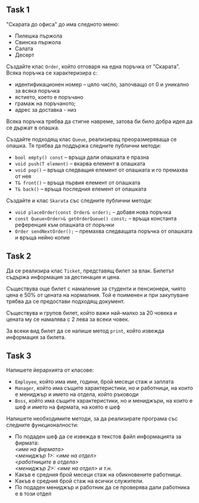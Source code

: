 ## Task 1
"Скарата до офиса" до има следното меню:
- Пилешка пържола
- Свинска пържола
- Салата
- Десерт

Създайте клас `Order`, който отговаря на една поръчка от "Скарата". Всяка поръчка се характеризира с:
- идентификационен номер – цяло число, започващо от 0 и уникално за всяка поръчка
- ястието, което е поръчано
- грамаж на поръчаното;
- адрес за доставка - низ

Всяка поръчка трябва да стигне навреме, затова би било добра идея да се държат в опашка.

Създайте подходящ клас `Queue`, реализиращ преоразмеряваща се опашка. Тя трябва да поддържа следните публични методи:
- `bool empty() const` – връща дали опашката е празна
- `void push(T element)` – вкарва елемент в опашката
- `void pop()` – връща следващия елемент от опашката и го премахва от нея
- `T& front()` – връща първия елемент от опашката
- `T& back()` – връща последния елемент от опашката

Създайте и клас `Skarata` със следните публични методи:
- `void placeOrder(const Order& order);` – добавя нова поръчка
- `const Queue<Order>& getOrderQueue() const;` – връща константа референция към опашката от поръчки
- `Order sendNextOrder();` – премахва следващата поръчка от опашката и връща нейно копие

## Task 2

Да се реализира клас `Ticket`, представящ билет за влак.
Билетът съдържа информация за дестинация и цена.

Съществува още билет с намаление за студенти и пенсионери,
чиято цена е 50% от цената на нормалния. Той е поименен и при закупуване трябва
да се предостави подходящ документ.

Съществува и групов билет, който важи най-малко за 20 човека
и цената му се намалява с 2 лева за всеки човек.

За всеки вид билет да се напише метод `print`, който извежда информация за
билета.

## Task 3
Напишете йерархията от класове:
- `Employee`, който има име, години, брой месеци стаж и заплата
- `Manager`, който има същите характеристики, но и работници, на които е мениджър и името на отдела,
който ръководи
- `Boss`, който има същите характеристики, но и мениджъри, на които е шеф и името на фирмата, на която е шеф

Напишете необходимите методи, за да реализирате програма със следните функционалности:
- По подаден шеф да се извежда в текстов файл информацията за фирмата:   
_<име на фирмата>_   
_<мениджър 1>: <име на отдел>_   
_<работниците в отдела>_   
_<мениджър 2>: <име на отдел> и т.н._
- Какъв е средния брой месеци стаж на обикновените работници.
- Какъв е средния брой стаж на всички служители.
- По подаден мениджър и работник да се проверява дали работника е в този отдел

